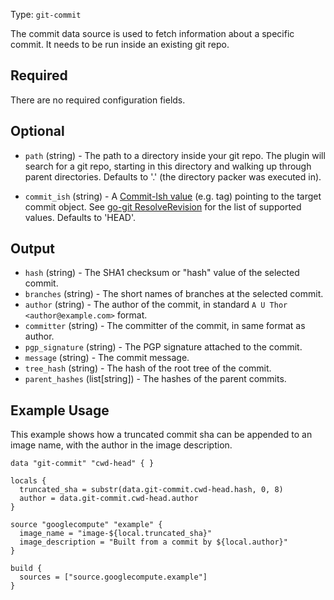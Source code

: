 Type: `git-commit`

The commit data source is used to fetch information about a specific commit. 
It needs to be run inside an existing git repo.


## Required

There are no required configuration fields.


## Optional

- `path` (string) - The path to a directory inside your git repo. The plugin will
search for a git repo, starting in this directory and walking up through
parent directories. Defaults to '.' (the directory packer was executed in).

- `commit_ish` (string) - A [Commit-Ish value](https://git-scm.com/docs/gitglossary#Documentation/gitglossary.txt-aiddefcommit-ishacommit-ishalsocommittish)
(e.g. tag) pointing to the target commit object.
See [go-git ResolveRevision](https://pkg.go.dev/github.com/go-git/go-git/v5#Repository.ResolveRevision)
for the list of supported values. Defaults to 'HEAD'.


## Output

- `hash` (string) - The SHA1 checksum or "hash" value of the selected commit.
- `branches` (string) - The short names of branches at the selected commit.
- `author` (string) - The author of the commit, in standard `A U Thor <author@example.com>` format.
- `committer` (string) - The committer of the commit, in same format as author.
- `pgp_signature` (string) - The PGP signature attached to the commit.
- `message` (string) - The commit message.
- `tree_hash` (string) - The hash of the root tree of the commit.
- `parent_hashes` (list[string]) - The hashes of the parent commits.


## Example Usage

This example shows how a truncated commit sha can be appended
to an image name, with the author in the image description.

```hcl
data "git-commit" "cwd-head" { }

locals {
  truncated_sha = substr(data.git-commit.cwd-head.hash, 0, 8)
  author = data.git-commit.cwd-head.author
}

source "googlecompute" "example" {
  image_name = "image-${local.truncated_sha}"
  image_description = "Built from a commit by ${local.author}"
}

build {
  sources = ["source.googlecompute.example"]
}
```
